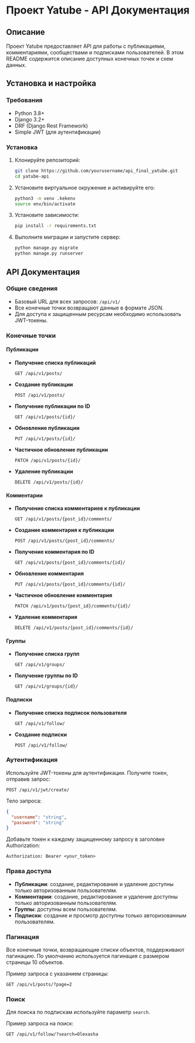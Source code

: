 # Проект Yatube - API Документация

## Описание

Проект Yatube предоставляет API для работы с публикациями, комментариями, сообществами и подписками пользователей. В этом README содержится описание доступных конечных точек и схем данных.

## Установка и настройка

### Требования

- Python 3.8+
- Django 3.2+
- DRF (Django Rest Framework)
- Simple JWT (для аутентификации)

### Установка

1. Клонируйте репозиторий:

   ```sh
   git clone https://github.com/yourusername/api_final_yatube.git
   cd yatube-api
   ```

2. Установите виртуальное окружение и активируйте его:

   ```sh
   python3 -m venv .kekenv
   source env/bin/activate
   ```

3. Установите зависимости:

   ```sh
   pip install -r requirements.txt
   ```

4. Выполните миграции и запустите сервер:

   ```sh
   python manage.py migrate
   python manage.py runserver
   ```

## API Документация

### Общие сведения

- Базовый URL для всех запросов: `/api/v1/`
- Все конечные точки возвращают данные в формате JSON.
- Для доступа к защищенным ресурсам необходимо использовать JWT-токены.

### Конечные точки

#### Публикации

- **Получение списка публикаций**

  ```http
  GET /api/v1/posts/
  ```

- **Создание публикации**

  ```http
  POST /api/v1/posts/
  ```

- **Получение публикации по ID**

  ```http
  GET /api/v1/posts/{id}/
  ```

- **Обновление публикации**

  ```http
  PUT /api/v1/posts/{id}/
  ```

- **Частичное обновление публикации**

  ```http
  PATCH /api/v1/posts/{id}/
  ```

- **Удаление публикации**

  ```http
  DELETE /api/v1/posts/{id}/
  ```

#### Комментарии

- **Получение списка комментариев к публикации**

  ```http
  GET /api/v1/posts/{post_id}/comments/
  ```

- **Создание комментария к публикации**

  ```http
  POST /api/v1/posts/{post_id}/comments/
  ```

- **Получение комментария по ID**

  ```http
  GET /api/v1/posts/{post_id}/comments/{id}/
  ```

- **Обновление комментария**

  ```http
  PUT /api/v1/posts/{post_id}/comments/{id}/
  ```

- **Частичное обновление комментария**

  ```http
  PATCH /api/v1/posts/{post_id}/comments/{id}/
  ```

- **Удаление комментария**

  ```http
  DELETE /api/v1/posts/{post_id}/comments/{id}/
  ```

#### Группы

- **Получение списка групп**

  ```http
  GET /api/v1/groups/
  ```

- **Получение группы по ID**

  ```http
  GET /api/v1/groups/{id}/
  ```

#### Подписки

- **Получение списка подписок пользователя**

  ```http
  GET /api/v1/follow/
  ```

- **Создание подписки**

  ```http
  POST /api/v1/follow/
  ```

### Аутентификация

Используйте JWT-токены для аутентификации. Получите токен, отправив запрос:

```http
POST /api/v1/jwt/create/
```

Тело запроса:

```json
{
  "username": "string",
  "password": "string"
}
```

Добавьте токен к каждому защищенному запросу в заголовке Authorization:

```
Authorization: Bearer <your_token>
```

### Права доступа

- **Публикации**: создание, редактирование и удаление доступны только авторизованным пользователям.
- **Комментарии**: создание, редактирование и удаление доступны только авторизованным пользователям.
- **Группы**: доступны всем пользователям.
- **Подписки**: создание и просмотр доступны только авторизованным пользователям.

### Пагинация

Все конечные точки, возвращающие списки объектов, поддерживают пагинацию. По умолчанию используется пагинация с размером страницы 10 объектов.

Пример запроса с указанием страницы:

```http
GET /api/v1/posts/?page=2
```

### Поиск

Для поиска по подпискам используйте параметр `search`.

Пример запроса на поиск:

```http
GET /api/v1/follow/?search=Olexasha
```